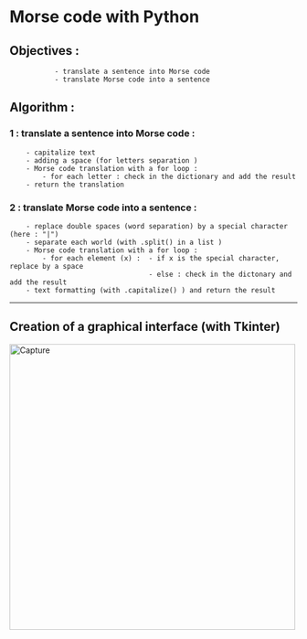 # Morse code  with Python

## Objectives :  
               - translate a sentence into Morse code
               - translate Morse code into a sentence

## Algorithm :

### 1 : translate a sentence into Morse code :
        - capitalize text
        - adding a space (for letters separation )
        - Morse code translation with a for loop :
            - for each letter : check in the dictionary and add the result
        - return the translation
        
        
### 2 : translate Morse code into a sentence :
        - replace double spaces (word separation) by a special character (here : "|")
        - separate each world (with .split() in a list )
        - Morse code translation with a for loop :
            - for each element (x) :  - if x is the special character, replace by a space 
                                      - else : check in the dictonary and add the result
        - text formatting (with .capitalize() ) and return the result


---

## Creation of a graphical interface (with Tkinter)


<img width="500" alt="Capture" src="https://user-images.githubusercontent.com/95342688/206486649-8d6325fb-a413-4c54-85e5-9facc7b63e0f.PNG">
